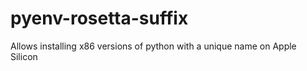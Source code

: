 # pyenv-rosetta-suffix
Allows installing x86 versions of python with a unique name on Apple Silicon

